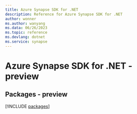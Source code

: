 ```yaml
---
title: Azure Synapse SDK for .NET
description: Reference for Azure Synapse SDK for .NET
author: wonner
ms.author: wanyang
ms.data: 06/26/2023
ms.topic: reference
ms.devlang: dotnet
ms.service: synapse
---
```

# Azure Synapse SDK for .NET - preview
## Packages - preview
[!INCLUDE [packages](synapse-index.md)]